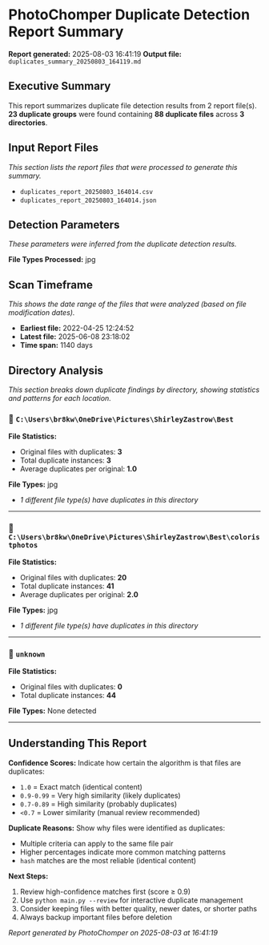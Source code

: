 # PhotoChomper Duplicate Detection Report Summary

**Report generated:** 2025-08-03 16:41:19
**Output file:** `duplicates_summary_20250803_164119.md`

## Executive Summary

This report summarizes duplicate file detection results from 2 report file(s). **23 duplicate groups** were found containing **88 duplicate files** across **3 directories**.

## Input Report Files

*This section lists the report files that were processed to generate this summary.*

- `duplicates_report_20250803_164014.csv`
- `duplicates_report_20250803_164014.json`

## Detection Parameters

*These parameters were inferred from the duplicate detection results.*

**File Types Processed:** jpg

## Scan Timeframe

*This shows the date range of the files that were analyzed (based on file modification dates).*

- **Earliest file:** 2022-04-25 12:24:52
- **Latest file:** 2025-06-08 23:18:02
- **Time span:** 1140 days

## Directory Analysis

*This section breaks down duplicate findings by directory, showing statistics and patterns for each location.*

### 📁 `C:\Users\br8kw\OneDrive\Pictures\ShirleyZastrow\Best`

**File Statistics:**
- Original files with duplicates: **3**
- Total duplicate instances: **3**
- Average duplicates per original: **1.0**

**File Types:** jpg
- *1 different file type(s) have duplicates in this directory*

---

### 📁 `C:\Users\br8kw\OneDrive\Pictures\ShirleyZastrow\Best\coloristphotos`

**File Statistics:**
- Original files with duplicates: **20**
- Total duplicate instances: **41**
- Average duplicates per original: **2.0**

**File Types:** jpg
- *1 different file type(s) have duplicates in this directory*

---

### 📁 `unknown`

**File Statistics:**
- Original files with duplicates: **0**
- Total duplicate instances: **44**

**File Types:** None detected

---

## Understanding This Report

**Confidence Scores:** Indicate how certain the algorithm is that files are duplicates:
- `1.0` = Exact match (identical content)
- `0.9-0.99` = Very high similarity (likely duplicates)
- `0.7-0.89` = High similarity (probably duplicates)
- `<0.7` = Lower similarity (manual review recommended)

**Duplicate Reasons:** Show why files were identified as duplicates:
- Multiple criteria can apply to the same file pair
- Higher percentages indicate more common matching patterns
- `hash` matches are the most reliable (identical content)

**Next Steps:**
1. Review high-confidence matches first (score ≥ 0.9)
2. Use `python main.py --review` for interactive duplicate management
3. Consider keeping files with better quality, newer dates, or shorter paths
4. Always backup important files before deletion

*Report generated by PhotoChomper on 2025-08-03 at 16:41:19*
